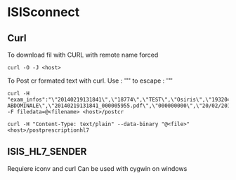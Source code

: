 ISISconnect
===========

Curl
-------
To download fil with CURL with remote name forced
```
curl -O -J <host>
```

To Post cr formated text with curl. Use : '\"' to escape : '"'
```
curl -H "exam_infos":"\"20140219131841\",\"18774\",\"TEST\",\"Osiris\",\"19320416\",\"ECHOGRAPHIE ABDOMINALE\",\"20140219131841_000005955.pdf\",\"000000000\",\"20/02/2014\"" -F filedata=@<filename> <host>/postcr
```

```
curl -H "Content-Type: text/plain" --data-binary "@<file>" <host>/postprescriptionhl7
```

ISIS_HL7_SENDER
--------------
Requiere iconv and curl
Can be used with cygwin on windows